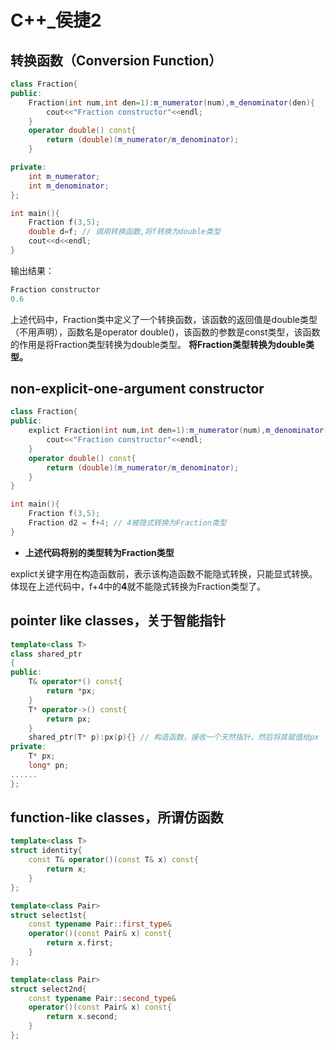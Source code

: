 # C++_侯捷2

## 转换函数（Conversion Function）

```c++
class Fraction{
public:
    Fraction(int num,int den=1):m_numerator(num),m_denominator(den){
        cout<<"Fraction constructor"<<endl;
    }
    operator double() const{
        return (double)(m_numerator/m_denominator);
    }

private:
    int m_numerator;
    int m_denominator;
};

int main(){
    Fraction f(3,5);
    double d=f; // 调用转换函数,将f转换为double类型
    cout<<d<<endl;
}
```

输出结果：

```c++
Fraction constructor
0.6
```

上述代码中，Fraction类中定义了一个转换函数，该函数的返回值是double类型（不用声明），函数名是operator double()，该函数的参数是const类型，该函数的作用是将Fraction类型转换为double类型。
**将Fraction类型转换为double类型。**

## non-explicit-one-argument constructor

```c++  
class Fraction{
public:
    explict Fraction(int num,int den=1):m_numerator(num),m_denominator(den){
        cout<<"Fraction constructor"<<endl;
    }
    operator double() const{
        return (double)(m_numerator/m_denominator);
    }
}

int main(){
    Fraction f(3,5);
    Fraction d2 = f+4; // 4被隐式转换为Fraction类型
}
```

- **上述代码将别的类型转为Fraction类型**

explict关键字用在构造函数前，表示该构造函数不能隐式转换，只能显式转换。体现在上述代码中，f+4中的**4**就不能隐式转换为Fraction类型了。

## pointer like classes，关于智能指针

```c++
template<class T>
class shared_ptr
{
public:
    T& operator*() const{
        return *px;
    }
    T* operator->() const{
        return px;
    }
    shared_ptr(T* p):px(p){} // 构造函数，接收一个天然指针，然后将其赋值给px
private:
    T* px;
    long* pn;
......
};
```


## function-like classes，所谓仿函数

```c++
template<class T>
struct identity{
    const T& operator()(const T& x) const{
        return x;
    }
};

template<class Pair>
struct select1st{
    const typename Pair::first_type& 
    operator()(const Pair& x) const{
        return x.first;
    }
};

template<class Pair>
struct select2nd{
    const typename Pair::second_type& 
    operator()(const Pair& x) const{
        return x.second;
    }
};
